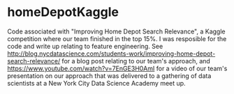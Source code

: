 # homeDepotKaggle
Code associated with "Improving Home Depot Search Relevance", a Kaggle competition where our team finished in the top 15%.  I was resposible for the code and write up relating to feature engineering. See http://blog.nycdatascience.com/students-work/improving-home-depot-search-relevance/ for a blog post relating to our team's approach, and https://www.youtube.com/watch?v=7EnGE3H0AmI for a video of our team's presentation on our approach that was delivered to a gathering of data scientists at a New York City Data Science Academy meet up.
